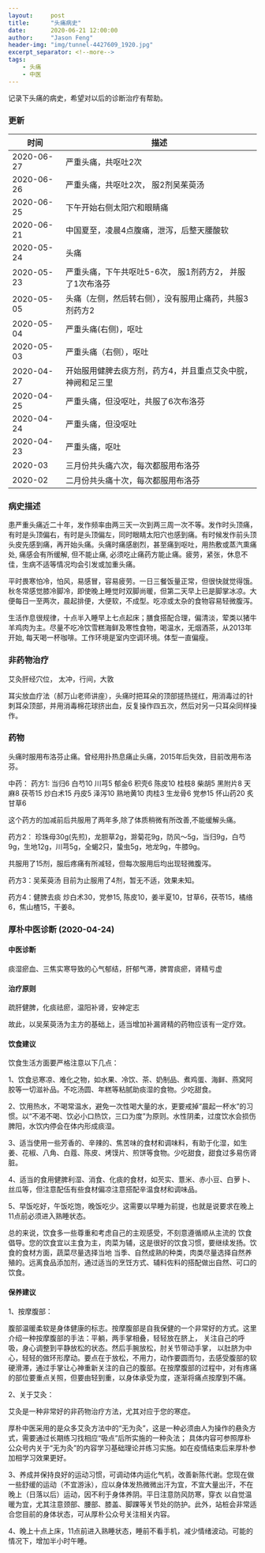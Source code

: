 ```yaml
---
layout:     post
title:      "头痛病史"
date:       2020-06-21 12:00:00
author:     "Jason Feng"
header-img: "img/tunnel-4427609_1920.jpg"
excerpt_separator: <!--more-->
tags:
    - 头痛
    - 中医
---
```

记录下头痛的病史，希望对以后的诊断治疗有帮助。
<!--more-->
### 更新

| 时间 | 描述 |
| --- | --- |
|2020-06-27 | 严重头痛，共呕吐2次 |
|2020-06-26 | 严重头痛，共呕吐2次， 服2剂吴茱萸汤 |
|2020-06-25 | 下午开始右侧太阳穴和眼睛痛 |
|2020-06-21 | 中国夏至，凌晨4点腹痛，泄泻，后整天腰酸软 |
|2020-05-24 | 头痛 |
|2020-05-23 | 严重头痛，下午共呕吐5-6次， 服1剂药方2， 并服了1次布洛芬 |
|2020-05-05 | 头痛（左侧，然后转右侧），没有服用止痛药，共服3剂药方2 |
|2020-05-04 | 严重头痛(右侧)，呕吐 |
|2020-05-03 | 严重头痛（右侧），呕吐 |
|2020-04-27 | 开始服用健脾去痰方剂，药方4，并且重点艾灸中脘，神阙和足三里 |
|2020-04-25 | 严重头痛，但没呕吐，共服了6次布洛芬 |
|2020-04-24 | 严重头痛，但没呕吐 |
|2020-04-23 | 严重头痛，呕吐 |
|2020-03 |三月份共头痛六次，每次都服用布洛芬 |
|2020-02 |二月份共头痛十次，每次都服用布洛芬 |

### 病史描述
患严重头痛近二十年，发作频率由两三天一次到两三周一次不等。发作时头顶痛，有时是头顶偏右，有时是头顶偏左，同时眼睛太阳穴也感到痛。有时候发作前头顶头皮先感到痛，再开始头痛。头痛时痛感剧烈，甚至痛到呕吐，用热敷或蒸汽熏痛处, 痛感会有所缓解, 但不能止痛, 必须吃止痛药方能止痛。疲劳，紧张，休息不佳，生病不适等情况均会引发或加重头痛。

平时畏寒怕冷，怕风，易感冒，容易疲劳。一日三餐饭量正常，但很快就觉得饿。秋冬常感觉膝冷脚冷，即使晚上睡觉时双脚尚暖，但第二天早上已是脚掌冰凉。大便每日一至两次，晨起排便，大便软，不成型。吃凉或太杂的食物容易轻微腹泻。

生活作息很规律，十点半入睡早上七点起床；膳食搭配合理，偏清淡，荤类以猪牛羊鸡肉为主。尽量不吃冷饮雪糕海鲜及寒性食物，喝温水，无烟酒茶，从2013年开始, 每天喝一杯咖啡。工作环境是室内空调环境。体型一直偏瘦。

### 非药物治疗
艾灸肝经穴位， 太冲，行间，大敦

耳尖放血疗法（郝万山老师讲座），头痛时把耳朵的顶部搓热搓红，用消毒过的针刺耳朵顶部，并用消毒棉花球挤出血，反复操作四五次，然后对另一只耳朵同样操作。

### 药物
头痛时服用布洛芬止痛。曾经用扑热息痛止头痛，2015年后失效，目前改用布洛芬。

中药：
药方1: 
当归6 白芍10 川芎5 郁金6 积壳6 陈皮10 桂枝8 柴胡5 黑附片8 天麻8 茯苓15 炒白术15 丹皮5 泽泻10 熟地黄10 肉桂3 生龙骨6 党参15 怀山药20 炙甘草6 

这个药方的加减前后共服用了两年多,除了体质稍微有所改善,不能缓解头痛。

药方2：
珍珠母30g(先煎)，龙胆草2g，滁菊花9g，防风～5g，当归9g，白芍9g，生地12g，川芎5g，全蝎2只，蛰虫5g，地龙9g，牛膝9g。

共服用了15剂，服后疼痛有所减轻，但每次服用后均出现轻微腹泻。

药方3：吴茱萸汤
目前为止服用了4剂，暂无不适，效果未知。

药方4：健脾去痰
炒白术30，党参15, 陈皮10，姜半夏10，甘草6，茯苓15，橘络6，焦山楂15，干姜8。

### 厚朴中医诊断 (2020-04-24)
#### 中医诊断
痰湿瘀血、三焦实寒导致的心气郁结，肝郁气滞，脾胃痰瘀，肾精亏虚 

#### 治疗原则
疏肝健脾，化痰祛瘀，温阳补肾，安神定志

故此，以吴茱萸汤为主方的基础上，适当增加补漏肾精的药物应该有一定疗效。


#### 饮食建议

饮食生活方面要严格注意以下几点：

1、饮食忌寒凉、难化之物，如水果、冷饮、茶、奶制品、煮鸡蛋、海鲜、燕窝阿胶等一切滋补品。不吃汤圆、年糕等粘腻助痰湿的食物。少吃甜食。

2、饮用热水，不喝常温水，避免一次性喝大量的水，更要戒掉“晨起一杯水”的习惯。以“不渴不喝、饮必小口热饮，三口为度”为原则。水性阴柔，过度饮水会损伤脾阳，水饮内停会在体内形成痰湿。

3、适当使用一些芳香的、辛辣的、焦苦味的食材和调味料，有助于化湿，如生姜、花椒、八角、白蔻、陈皮、烤馍片、煎饼等食物。少吃甜食，甜食过多易伤肾脏。

4、适当的食用健脾利湿、消食、化痰的食材，如芡实、薏米、赤小豆、白萝卜、 丝瓜等，但注意配伍有些食材偏凉注意搭配辛温食材和调味品。

5、早饭吃好，午饭吃饱，晚饭吃少。这需要以早睡为前提，也就是说要求在晚上11点前必须进入熟睡状态。 

总的来说，饮食多一些尊重和考虑自己的主观感受，不刻意遵循顺从主流的 饮食倡导。您的饮食宜以主食为主，肉菜为辅，这是很好的饮食习惯，要继续发扬。饮食的食材方面，蔬菜尽量选择当地 当季、自然成熟的种类，肉类尽量选择自然养殖的。远离食品添加剂，通过适当的烹饪方式、辅料佐料的搭配做出自然、可口的饮食。 

#### 保养建议

1、按摩腹部：

腹部温暖柔软是身体健康的标志。按摩腹部是自我保健的一个非常好的方式。这里介绍一种按摩腹部的手法：平躺，两手掌相叠，轻轻放在脐上， 关注自己的呼吸，身心调整到平静放松的状态。然后手腕放松，肘关节带动手掌， 以肚脐为中心，轻轻的做环形摩动。要点在于放松，不用力，动作要圆而匀，去感受腹部的软硬滑滞，通过手掌让心神重新关注的自己的腹部。在按摩腹部的过程中，对有疼痛的部位要重点关照，但要由轻到重，以身体承受为度，逐渐将痛点按摩到不痛。

2、关于艾灸：

艾灸是一种非常好的非药物治疗方法，尤其对应于您的寒症。 

厚朴中医采用的是众多艾灸方法中的“无为灸”，这是一种必须由人为操作的悬灸方式，需要通过长期练习找相应“吸点”后所实施的一种灸法；
具体内容可参照厚朴公众号内关于“无为灸”的内容学习基础理论并练习实施。如在疫情结束后来厚朴参加相学习效果更好。

3、养成并保持良好的运动习惯，可调动体内运化气机，改善新陈代谢。您现在做一些舒缓的运动（不宜游泳），应以身体发热微微出汗为宜，不宜大量出汗，不在晚上（日落以后）运动，因不利于身体养阴。平日注意防风防寒，穿衣 以自觉温暖为宜，尤其注意颈部、腰部、膝盖、脚踝等关节处的防护。此外，站桩会非常适合您目前的身体状态，可从厚朴公众号关注相关内容。

4、晚上十点上床，11点前进入熟睡状态，睡前不看手机，减少情绪波动。可能的情况下，增加半小时午睡。